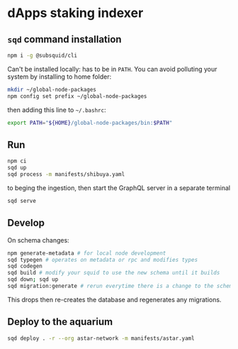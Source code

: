 # dApps staking indexer

## `sqd` command installation

```bash
npm i -g @subsquid/cli
```

Can't be installed locally: has to be in `PATH`. You can avoid polluting your system by installing to home folder:

```bash
mkdir ~/global-node-packages
npm config set prefix ~/global-node-packages
```

then adding this line to `~/.bashrc`:

```bash
export PATH="${HOME}/global-node-packages/bin:$PATH"
```

## Run

```bash
npm ci
sqd up
sqd process -m manifests/shibuya.yaml
```

to beging the ingestion, then start the GraphQL server in a separate terminal

```bash
sqd serve
```

## Develop

On schema changes:

```bash
npm generate-metadata # for local node development
sqd typegen # operates on metadata or rpc and modifies types
sqd codegen
sqd build # modify your squid to use the new schema until it builds
sqd down; sqd up
sqd migration:generate # rerun everytime there is a change to the schema
```

This drops then re-creates the database and regenerates any migrations.

## Deploy to the aquarium

```bash
sqd deploy . -r --org astar-network -m manifests/astar.yaml
```
